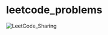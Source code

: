# leetcode_problems
![LeetCode_Sharing](https://user-images.githubusercontent.com/84718320/187260798-74c5474d-5d10-4310-9a77-7a1cee29be82.png)
